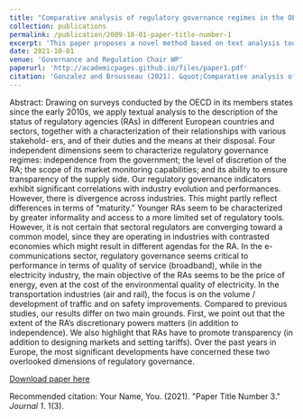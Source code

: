 ```yaml
---
title: "Comparative analysis of regulatory governance regimes in the OECD (with Eric Brousseau)"
collection: publications
permalink: /publication/2009-10-01-paper-title-number-1
excerpt: 'This paper proposes a novel method based on text analysis tools to summarise and measure the implementation of the Independent Regulatory Agency model. Based on the novel measures, the papers evaluates the extent to which a set of 24 OECD countries have implemented the model between 2013 and 2018. The implications for this changes are evaluated.'
date: 2021-10-01
venue: 'Governance and Regulation Chair WP'
paperurl: 'http://academicpages.github.io/files/paper1.pdf'
citation: 'Gonzalez and Brousseau (2021). &quot;Comparative analysis of regulatory governance regimes in the OECD.&quot; <i>Journal 1</i>.'
---
```

Abstract: Drawing on surveys conducted by the OECD in its members states since the early 2010s, we apply textual analysis to the description of the status of regulatory agencies (RAs) in different European countries and sectors, together with a characterization of their relationships with various stakehold- ers, and of their duties and the means at their disposal. Four independent dimensions seem to characterize regulatory governance regimes: independence from the government; the level of discretion of the RA; the scope of its market monitoring capabilities; and its ability to ensure transparency of the supply side. Our regulatory governance indicators exhibit significant correlations with industry evolution and performances. However, there is divergence across industries. This might partly reflect differences in terms of “maturity.” Younger RAs seem to be characterized by greater informality and access to a more limited set of regulatory tools. However, it is not certain that sectoral regulators are converging toward a common model, since they are operating in industries with contrasted economies which might result in different agendas for the RA. In the e-communications sector, regulatory governance seems critical to performance in terms of quality of service (broadband), while in the electricity industry, the main objective of the RAs seems to be the price of energy, even at the cost of the environmental quality of electricity. In the transportation industries (air and rail), the focus is on the volume / development of traffic and on safety improvements. Compared to previous studies, our results differ on two main grounds. First, we point out that the extent of the RA’s discretionary powers matters (in addition to independence). We also highlight that RAs have to promote transparency (in addition to designing markets and setting tariffs). Over the past years in Europe, the most significant developments have concerned these two overlooked dimensions of regulatory governance.

[Download paper here](http://academicpages.github.io/files/paper1.pdf)

Recommended citation: Your Name, You. (2021). "Paper Title Number 3." <i>Journal 1</i>. 1(3).

